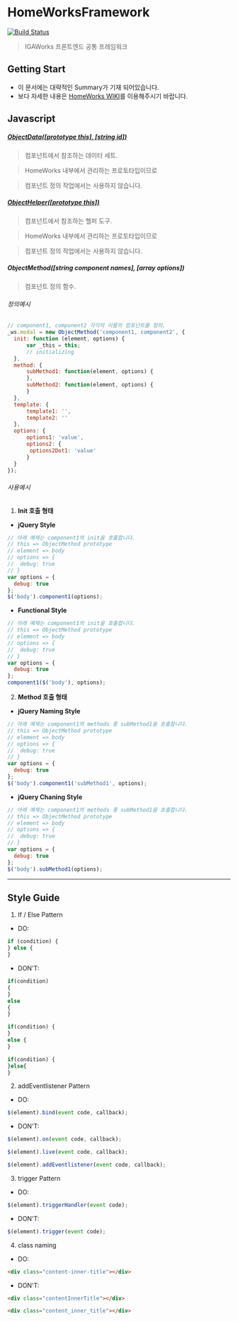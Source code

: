 # HomeWorksFramework

[![Build Status](https://travis-ci.com/IGAWorksDev/HomeWorksFramework.svg?token=rwDRrKxKFoGg8k5wwUnr&branch=master)](https://travis-ci.com/IGAWorksDev/HomeWorksFramework)

> IGAWorks 프론트엔드 공통 프레임워크

## Getting Start

- 이 문서에는 대략적인 Summary가 기재 되어있습니다.
- 보다 자세한 내용은 [HomeWorks WIKI](https://kennethanceyer.gitbooks.io/homeworks-framework-wiki/content/index.html)를 이용해주시기 바랍니다.

## Javascript
##### [ObjectData([prototype this], [string id])](https://kennethanceyer.gitbooks.io/homeworks-framework-wiki/content/ObjectData/index.html)
 > 컴포넌트에서 참조하는 데이터 세트.
 
 > HomeWorks 내부에서 관리하는 프로토타입이므로
 
 > 컴포넌트 정의 작업에서는 사용하지 않습니다.

##### [ObjectHelper([prototype this])](https://kennethanceyer.gitbooks.io/homeworks-framework-wiki/content/ObjectHelper/index.html)
 > 컴포넌트에서 참조하는 헬퍼 도구.
 
 > HomeWorks 내부에서 관리하는 프로토타입이므로
 
 > 컴포넌트 정의 작업에서는 사용하지 않습니다.

##### ObjectMethod([string component names], [array options])
 > 컴포넌트 정의 함수.
 
###### 정의예시

```javascript
// component1, component2 각각의 이름의 컴포넌트를 정의.
_ws.modal = new ObjectMethod('component1, component2', {
  init: function (element, options) {
      var _this = this;
      // initializing
  },
  method: {
      subMethod1: function(element, options) {
      },
      subMethod2: function(element, options) {
      }
  },
  template: {
      template1: '',
      template2: ''
  },
  options: {
      options1: 'value',
      options2: {
       options2Dot1: 'value'
      }
  }
});
```

###### 사용예시
1. **Init 호출 형태**

 - **jQuery Style**

  ```javascript
  // 아래 예제는 component1의 init을 호출합니다.
  // this => ObjectMethod prototype
  // element => body
  // options => {
  //  debug: true
  // }
  var options = {
    debug: true
  };
  $('body').component1(options);
```

 - **Functional Style**

  ```javascript
  // 아래 예제는 component1의 init을 호출합니다.
  // this => ObjectMethod prototype
  // element => body
  // options => {
  //  debug: true
  // }
  var options = {
    debug: true
  };
  component1($('body'), options);
```

2. **Method 호출 형태**

 - **jQuery Naming Style**

  ```javascript
  // 아래 예제는 component1의 methods 중 subMethod1을 호출합니다.
  // this => ObjectMethod prototype
  // element => body
  // options => {
  //  debug: true
  // }
  var options = {
    debug: true
  };
  $('body').component1('subMethod1', options);
```

 - **jQuery Chaning Style**

  ```javascript
  // 아래 예제는 component1의 methods 중 subMethod1을 호출합니다.
  // this => ObjectMethod prototype
  // element => body
  // options => {
  //  debug: true
  // }
  var options = {
    debug: true
  };
  $('body').subMethod1(options);
```

----

## Style Guide

1. If / Else Pattern

 - DO:
 
 ```javascript
 if (condition) {
 } else {
 }
```

 - DON'T:

 ```javascript
 if(condition)
 {
 }
 else
 {
 }
```

 ```javascript
 if(condition) {
 }
 else {
 }
```

 ```javascript
 if(condition) {
 }else{
 }
```

2. addEventlistener Pattern

 - DO:
 
 ```javascript
 $(element).bind(event code, callback);
```

 - DON'T:
 
 ```javascript
 $(element).on(event code, callback);
```

 ```javascript
 $(element).live(event code, callback);
```

 ```javascript
 $(element).addEventlistener(event code, callback);
```

3. trigger Pattern

 - DO:

 ```javascript
 $(element).triggerHandler(event code);
```

 - DON'T:

 ```javascript
 $(element).trigger(event code);
```

4. class naming

 - DO:

 ```html
 <div class="content-inner-title"></div>
```
 
 - DON'T:
 
 ```html
 <div class="contentInnerTitle"></div>
```

 ```html
 <div class="content_inner_title"></div>
```
